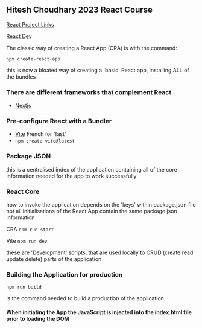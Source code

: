 ## Hitesh Choudhary 2023 React Course

[React Project Links](https://github.com/hiteshchoudhary/react-english)

[React Dev](https://react.dev)

The classic way of creating a React App (CRA) is with the command:

```
npx create-react-app
```

this is now a bloated way of creating a 'basic' React app, installing ALL of the bundles

### There are different frameworks that complement React

- [Nextjs]()

### Pre-configure React with a Bundler

- [Vite](https://vitejs.dev)  French for 'fast'
- <code>npm create vite@latest</code>

### Package JSON

this is a centralised index of the application containing all of the core information needed for the app to work successfully

### React Core

how to invoke the application depends on the 'keys' within package.json file
not all initialisations of the React App contain the same package.json information

CRA <code>npm run start</code>

Vite <code>npm run dev</code>

these are 'Development' scripts, that are used locally to CRUD (create read update delete) parts of the application

### Building the Application for production

```
npm run build
```

is the command needed to build a production of the application.

#### When initiating the App the JavaScript is injected into the index.html file prior to loading the DOM 
